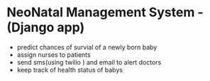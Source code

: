 


<div align="left">

# NeoNatal Management System -(Django app)

- predict chances of survial of a newly born baby <br/>
- assign nurses to patients <br/>
- send sms(using twilio ) and email to alert doctors <br/>
- keep track of health status of babys <br/>

</div>

